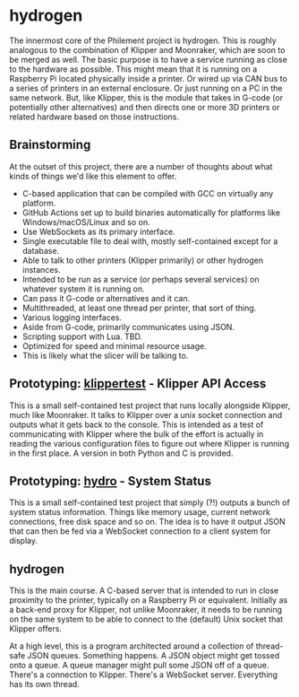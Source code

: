 # hydrogen
The innermost core of the Philement project is hydrogen. This is roughly analogous to the combination of Klipper and Moonraker, which are soon to be merged as well. The basic purpose is to have a service running as close to the hardware as possible. This might mean that it is running on a Raspberry Pi located physically inside a printer. Or wired up via CAN bus to a series of printers in an external enclosure. Or just running on a PC in the same network. But, like Klipper, this is the module that takes in G-code (or potentially other alternatives) and then directs one or more 3D printers or related hardware based on those instructions.

## Brainstorming
At the outset of this project, there are a number of thoughts about what kinds of things we'd like this element to offer.

- C-based application that can be compiled with GCC on virtually any platform.
- GitHub Actions set up to build binaries automatically for platforms like Windows/macOS/Linux and so on.
- Use WebSockets as its primary interface.
- Single executable file to deal with, mostly self-contained except for a database.
- Able to talk to other printers (Klipper primarily) or other hydrogen instances.
- Intended to be run as a service (or perhaps several services) on whatever system it is running on.
- Can pass it G-code or alternatives and it can.
- Multithreaded, at least one thread per printer, that sort of thing.
- Various logging interfaces.
- Aside from G-code, primarily communicates using JSON.
- Scripting support with Lua. TBD.
- Optimized for speed and minimal resource usage.
- This is likely what the slicer will be talking to.

## Prototyping: [klippertest](https://github.com/500Foods/Philement/tree/main/elements/001-hydrogen/klippertest) - Klipper API Access
This is a small self-contained test project that runs locally alongside Klipper, much like Moonraker. It talks to Klipper over a unix socket connection and outputs what it gets back to the console. 
This is intended as a test of communicating with Klipper where the bulk of the effort is actually in reading the various configuration files to figure out where Klipper is running in the first place. 
A version in both Python and C is provided.

## Prototyping: [hydro](https://github.com/500Foods/Philement/tree/main/elements/001-hydrogen/hydro) - System Status
This is a small self-contained test project that simply (?!) outputs a bunch of system status information. Things like memory usage, current network connections, free disk space and so on. The idea is
to have it output JSON that can then be fed via a WebSocket connection to a client system for display.

## hydrogen
This is the main course. A C-based server that is intended to run in close proximity to the printer, typically on a Raspberry Pi or equivalent. Initially as a back-end proxy for Klipper, not unlike Moonraker, it needs to be running on the same system to be able to connect to the (default) Unix socket that Klipper offers. 

At a high level, this is a program architected around a collection of thread-safe JSON queues. Something happens. A JSON object might get tossed onto a queue. A queue manager might pull some JSON off of a queue. There's a connection to Klipper. There's a WebSocket server. Everything has its own thread. 



